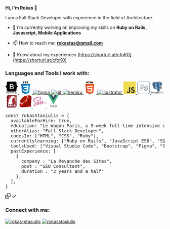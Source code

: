 **Hi, I'm Rokas 👋**

I am a Full Stack Developer with experience in the field of Architecture.

- 🌱 I’m currently working on improving my skills on **Ruby on Rails, Javascript, Mobile Applications**

- 📫 How to reach me: **rokastas@gmail.com**

- 📄 Know about my experiences [https://shorturl.at/cfoK0](https://shorturl.at/cfoK0)

<h3 align="left">Languages and Tools I work with:</h3>
<p align="left"> <a href="https://getbootstrap.com" target="_blank" rel="noreferrer"> <img src="https://raw.githubusercontent.com/devicons/devicon/master/icons/bootstrap/bootstrap-plain-wordmark.svg" alt="bootstrap" width="40" height="40"/> </a> <a href="https://www.w3schools.com/css/" target="_blank" rel="noreferrer"> <img src="https://raw.githubusercontent.com/devicons/devicon/master/icons/css3/css3-original-wordmark.svg" alt="css3" width="40" height="40"/> </a> <a href="https://www.figma.com/" target="_blank" rel="noreferrer"> <img src="https://www.vectorlogo.zone/logos/figma/figma-icon.svg" alt="figma" width="40" height="40"/> </a> <a href="https://git-scm.com/" target="_blank" rel="noreferrer"> <img src="https://www.vectorlogo.zone/logos/git-scm/git-scm-icon.svg" alt="git" width="40" height="40"/> </a> <a href="https://heroku.com" target="_blank" rel="noreferrer"> <img src="https://www.vectorlogo.zone/logos/heroku/heroku-icon.svg" alt="heroku" width="40" height="40"/> </a> <a href="https://www.w3.org/html/" target="_blank" rel="noreferrer"> <img src="https://raw.githubusercontent.com/devicons/devicon/master/icons/html5/html5-original-wordmark.svg" alt="html5" width="40" height="40"/> </a> <a href="https://www.adobe.com/in/products/illustrator.html" target="_blank" rel="noreferrer"> <img src="https://www.vectorlogo.zone/logos/adobe_illustrator/adobe_illustrator-icon.svg" alt="illustrator" width="40" height="40"/> </a> <a href="https://developer.mozilla.org/en-US/docs/Web/JavaScript" target="_blank" rel="noreferrer"> <img src="https://raw.githubusercontent.com/devicons/devicon/master/icons/javascript/javascript-original.svg" alt="javascript" width="40" height="40"/> </a> <a href="https://www.photoshop.com/en" target="_blank" rel="noreferrer"> <img src="https://raw.githubusercontent.com/devicons/devicon/master/icons/photoshop/photoshop-line.svg" alt="photoshop" width="40" height="40"/> </a> <a href="https://www.postgresql.org" target="_blank" rel="noreferrer"> <img src="https://raw.githubusercontent.com/devicons/devicon/master/icons/postgresql/postgresql-original-wordmark.svg" alt="postgresql" width="40" height="40"/> </a> <a href="https://rubyonrails.org" target="_blank" rel="noreferrer"> <img src="https://raw.githubusercontent.com/devicons/devicon/master/icons/rails/rails-original-wordmark.svg" alt="rails" width="40" height="40"/> </a> <a href="https://www.ruby-lang.org/en/" target="_blank" rel="noreferrer"> <img src="https://raw.githubusercontent.com/devicons/devicon/master/icons/ruby/ruby-original.svg" alt="ruby" width="40" height="40"/> </a> <a href="https://sass-lang.com" target="_blank" rel="noreferrer"> <img src="https://raw.githubusercontent.com/devicons/devicon/master/icons/sass/sass-original.svg" alt="sass" width="40" height="40"/> </a> <a href="https://vuejs.org/" target="_blank" rel="noreferrer"> <img src="https://raw.githubusercontent.com/devicons/devicon/master/icons/vuejs/vuejs-original-wordmark.svg" alt="vuejs" width="40" height="40"/> </a> </p>

<div class="highlight highlight-source-js notranslate position-relative overflow-auto" dir="auto"><pre><span class="pl-k">const</span> <span class="pl-s1">rokasStasiulis</span> <span class="pl-c1">=</span> <span class="pl-kos">{</span>
  <span class="pl-c1">availableForHire</span>: <span class="pl-c1">true</span><span class="pl-kos">,</span>
  <span class="pl-c1">education</span>: <span class="pl-s">"Le Wagon Paris, a 9-week full-time intensive coding bootcamp"</span><span class="pl-kos">,</span>
  <span class="pl-c1">otherAlias</span>: <span class="pl-s">"Full Stack Developer"</span><span class="pl-kos">,</span>
  <span class="pl-c1">codesIn</span>: <span class="pl-kos">[</span><span class="pl-s">"HTML"</span><span class="pl-kos">,</span> <span class="pl-s">"CSS"</span><span class="pl-kos">,</span> <span class="pl-s">"Ruby"</span><span class="pl-kos">]</span><span class="pl-kos">,</span>
  <span class="pl-c1">currentlylearning</span>: <span class="pl-kos">[</span><span class="pl-s">"Ruby on Rails"</span><span class="pl-kos">,</span> <span class="pl-s">"JavaScript ES6"</span><span class="pl-kos">,</span> <span class="pl-s">"SQL"</span><span class="pl-kos">]</span><span class="pl-kos">,</span>
  <span class="pl-c1">toolsUsed</span>: <span class="pl-kos">[</span><span class="pl-s">"Visual Studio Code"</span><span class="pl-kos">,</span> <span class="pl-s">"Bootstrap"</span><span class="pl-kos">,</span> <span class="pl-s">"Figma"</span><span class="pl-kos">,</span> <span class="pl-s">"GitHub"</span><span class="pl-kos">,</span> <span class="pl-s">"Heroku"</span>]</span><span class="pl-kos">,</span>
  <span class="pl-c1">pastExperience</span>: <span class="pl-kos">[</span>
    <span class="pl-kos">{</span>
      <span class="pl-c1">company</span> : <span class="pl-s">"La Revanche des Sites"</span><span class="pl-kos">,</span>
      <span class="pl-c1">post</span> : <span class="pl-s">"SEO Consultant"</span><span class="pl-kos">,</span>
      <span class="pl-c1">duration</span> : <span class="pl-s">"2 years and a half"</span>
    <span class="pl-kos">}</span><span class="pl-kos">,</span>
  <span class="pl-kos">]</span><span class="pl-kos">,</span>
<span class="pl-kos">}</span></pre><div class="zeroclipboard-container position-absolute right-0 top-0">
    <clipboard-copy aria-label="Copy" class="ClipboardButton btn js-clipboard-copy m-2 p-0 tooltipped-no-delay" data-copy-feedback="Copied!" data-tooltip-direction="w" value="const rokasStasiulis = {
  availableForHire: true,
  education: &quot;Le Wagon Paris, a 9-week full-time intensive coding bootcamp&quot;,
  otherAlias: &quot;Full Stack Developer&quot;,
  codesIn: [&quot;HTML&quot;, &quot;CSS&quot;, &quot;Ruby&quot;],
  currentlylearning: [&quot;Ruby on Rails&quot;, &quot;JavaScript ES6&quot;, &quot;SQL&quot;],
  toolsUsed: [&quot;Visual Studio Code&quot;, &quot;Bootstrap&quot;, &quot;Figma&quot;, &quot;GitHub&quot;, &quot;Heroku&quot;],
  pastExperience: [
    {
      company : &quot;MVRDV&quot;,
      post : &quot;Architect&quot;,
      duration : &quot;2 years and a half&quot;
    },
    {
      company : &quot;Paleko ArchStudija&quot;,
      post : &quot;Architect&quot;,
      duration : &quot;1 year&quot;
    },
  ],
}" tabindex="0" role="button" style="display: inherit;">
      <svg aria-hidden="true" height="16" viewBox="0 0 16 16" version="1.1" width="16" data-view-component="true" class="octicon octicon-copy js-clipboard-copy-icon m-2">
    <path d="M0 6.75C0 5.784.784 5 1.75 5h1.5a.75.75 0 0 1 0 1.5h-1.5a.25.25 0 0 0-.25.25v7.5c0 .138.112.25.25.25h7.5a.25.25 0 0 0 .25-.25v-1.5a.75.75 0 0 1 1.5 0v1.5A1.75 1.75 0 0 1 9.25 16h-7.5A1.75 1.75 0 0 1 0 14.25Z"></path><path d="M5 1.75C5 .784 5.784 0 6.75 0h7.5C15.216 0 16 .784 16 1.75v7.5A1.75 1.75 0 0 1 14.25 11h-7.5A1.75 1.75 0 0 1 5 9.25Zm1.75-.25a.25.25 0 0 0-.25.25v7.5c0 .138.112.25.25.25h7.5a.25.25 0 0 0 .25-.25v-7.5a.25.25 0 0 0-.25-.25Z"></path>
</svg>
      <svg aria-hidden="true" height="16" viewBox="0 0 16 16" version="1.1" width="16" data-view-component="true" class="octicon octicon-check js-clipboard-check-icon color-fg-success m-2 d-none">
    <path d="M13.78 4.22a.75.75 0 0 1 0 1.06l-7.25 7.25a.75.75 0 0 1-1.06 0L2.22 9.28a.751.751 0 0 1 .018-1.042.751.751 0 0 1 1.042-.018L6 10.94l6.72-6.72a.75.75 0 0 1 1.06 0Z"></path>
</svg>
    </clipboard-copy>
  </div></div>

<h3 align="left">Connect with me:</h3>
<p align="left">
<a href="https://linkedin.com/in/rokas-stasiulis" target="blank"><img align="center" src="https://raw.githubusercontent.com/rahuldkjain/github-profile-readme-generator/master/src/images/icons/Social/linked-in-alt.svg" alt="rokas-stasiulis" height="30" width="40" /></a>
<a href="https://instagram.com/rokasstasiulis" target="blank"><img align="center" src="https://raw.githubusercontent.com/rahuldkjain/github-profile-readme-generator/master/src/images/icons/Social/instagram.svg" alt="rokasstasiulis" height="30" width="40" /></a>
</p>

